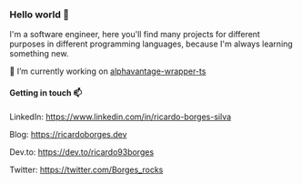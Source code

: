 ### Hello world 👋

I'm a software engineer, here you'll find many projects for different purposes in different programming languages, because I'm always learning something new.

🔭 I’m currently working on [alphavantage-wrapper-ts](https://github.com/ricardo93borges/alphavantage-wrapper-ts)

#### Getting in touch 📫

LinkedIn: https://www.linkedin.com/in/ricardo-borges-silva

Blog: https://ricardoborges.dev

Dev.to: https://dev.to/ricardo93borges

Twitter: https://twitter.com/Borges_rocks

<!--
**ricardo93borges/ricardo93borges** is a ✨ _special_ ✨ repository because its `README.md` (this file) appears on your GitHub profile.

Here are some ideas to get you started:

- 🔭 I’m currently working on ...
- 🌱 I’m currently learning ...
- 👯 I’m looking to collaborate on ...
- 🤔 I’m looking for help with ...
- 💬 Ask me about ...
- 📫 How to reach me: ...
- 😄 Pronouns: ...
- ⚡ Fun fact: ...
-->
